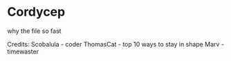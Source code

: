 # Cordycep

why the file so fast

Credits:
Scobalula - coder
ThomasCat - top 10 ways to stay in shape
Marv - timewaster